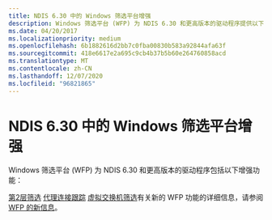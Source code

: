 ```yaml
---
title: NDIS 6.30 中的 Windows 筛选平台增强
description: Windows 筛选平台 (WFP) 为 NDIS 6.30 和更高版本的驱动程序提供以下增强功能
ms.date: 04/20/2017
ms.localizationpriority: medium
ms.openlocfilehash: 6b1882616d2bb7c0fba00830b583a92844afa63f
ms.sourcegitcommit: 418e6617e2a695c9cb4b37b5b60e264760858acd
ms.translationtype: MT
ms.contentlocale: zh-CN
ms.lasthandoff: 12/07/2020
ms.locfileid: "96821865"
---
```

# <a name="windows-filtering-platform-enhancements-in-ndis-630"></a>NDIS 6.30 中的 Windows 筛选平台增强


Windows 筛选平台 (WFP) 为 NDIS 6.30 和更高版本的驱动程序包括以下增强功能：

[第2层筛选](using-layer-2-filtering.md) 
[代理连接跟踪](using-proxied-connections-tracking.md) 
[虚拟交换机筛选](using-virtual-switch-filtering.md)有关新的 WFP 功能的详细信息，请参阅[WFP 的新信息](wfp-changes-for-windows-8.md)。

 

 





